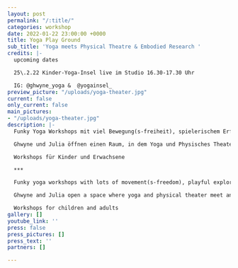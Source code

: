 ```yaml
---
layout: post
permalink: "/:title/"
categories: workshop
date: 2022-01-22 23:00:00 +0000
title: Yoga Play Ground
sub_title: 'Yoga meets Physical Theatre & Embodied Research '
credits: |-
  upcoming dates

  25\.2.22 Kinder-Yoga-Insel live im Studio 16.30-17.30 Uhr

  IG: @ghwyne_yoga &  @yogainsel_
preview_picture: "/uploads/yoga-theater.jpg"
current: false
only_current: false
main_pictures:
- "/uploads/yoga-theater.jpg"
description: |-
  Funky Yoga Workshops mit viel Bewegung(s-freiheit), spielerischem Erforschen und gutem Durchatmen.  Die kreativen Zellen werden zum Fliegen gebracht und  die Füße dabei gut am Boden verwurzelt.

  Ghwyne und Julia öffnen einen Raum, in dem Yoga und Physisches Theater aufeinandertreffen und sich gegenseitig ergänzen und mit viel Leichtigkeit und Tiefe beflügeln.

  Workshops für Kinder und Erwachsene

  ***

  Funky yoga workshops with lots of movement(s-freedom), playful exploration and good breathing.  The creative cells are made to fly while keeping the feet well rooted to the ground.

  Ghwyne and Julia open a space where yoga and physical theater meet and complement each other, inspiring lightness and depth.

  Workshops for children and adults
gallery: []
youtube_link: ''
press: false
press_pictures: []
press_text: ''
partners: []

---
```

